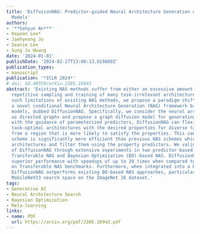 ```yaml
---
title: 'DiffusionNAG: Predictor-guided Neural Architecture Generation with Diffusion
  Models'
authors:
- '**Sohyun An***'
- Hayeon Lee*
- Jaehyeong Jo
- Seanie Lee
- Sung Ju Hwang
date: '2024-01-01'
publishDate: '2024-02-27T13:06:13.819600Z'
publication_types:
- manuscript
publication: '*ICLR 2024*'
# doi: 10.48550/arXiv.2305.16943
abstract: 'Existing NAS methods suffer from either an excessive amount of time for
  repetitive sampling and training of many task-irrelevant architectures. To tackle
  such limitations of existing NAS methods, we propose a paradigm shift from NAS to
  a novel conditional Neural Architecture Generation (NAG) framework based on diffusion
  models, dubbed DiffusionNAG. Specifically, we consider the neural architectures
  as directed graphs and propose a graph diffusion model for generating them. Moreover,
  with the guidance of parameterized predictors, DiffusionNAG can flexibly generate
  task-optimal architectures with the desired properties for diverse tasks, by sampling
  from a region that is more likely to satisfy the properties. This conditional NAG
  scheme is significantly more efficient than previous NAS schemes which sample the
  architectures and filter them using the property predictors. We validate the effectiveness
  of DiffusionNAG through extensive experiments in two predictor-based NAS scenarios:
  Transferable NAS and Bayesian Optimization (BO)-based NAS. DiffusionNAG achieves
  superior performance with speedups of up to 20 times when compared to the baselines
  on Transferable NAS benchmarks. Furthermore, when integrated into a BO-based algorithm,
  DiffusionNAG outperforms existing BO-based NAS approaches, particularly in the large
  MobileNetV3 search space on the ImageNet 1K dataset.'
tags:
- Generative AI
- Neural Architecture Search
- Bayesian Optimization
- Meta-learning
links:
- name: PDF
  url: https://arxiv.org/pdf/2305.16943.pdf
---
```

